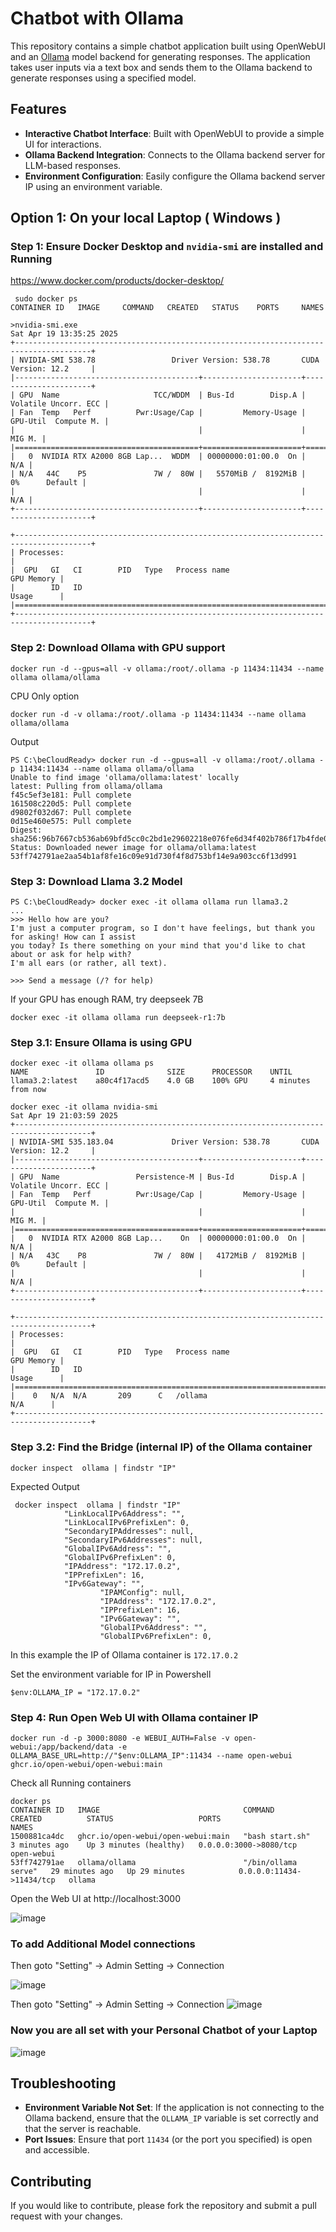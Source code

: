 
# Chatbot with Ollama

This repository contains a simple chatbot application built using OpenWebUI and an [Ollama](https://ollama.ai/) model backend for generating responses. The application takes user inputs via a text box and sends them to the Ollama backend to generate responses using a specified model.

## Features

- **Interactive Chatbot Interface**: Built with OpenWebUI to provide a simple UI for interactions.
- **Ollama Backend Integration**: Connects to the Ollama backend server for LLM-based responses.
- **Environment Configuration**: Easily configure the Ollama backend server IP using an environment variable.


## Option 1: On your local Laptop ( Windows )

### Step 1: Ensure Docker Desktop and `nvidia-smi` are installed and Running

https://www.docker.com/products/docker-desktop/

```
 sudo docker ps
CONTAINER ID   IMAGE     COMMAND   CREATED   STATUS    PORTS     NAMES
```
```
>nvidia-smi.exe
Sat Apr 19 13:35:25 2025
+---------------------------------------------------------------------------------------+
| NVIDIA-SMI 538.78                 Driver Version: 538.78       CUDA Version: 12.2     |
|-----------------------------------------+----------------------+----------------------+
| GPU  Name                     TCC/WDDM  | Bus-Id        Disp.A | Volatile Uncorr. ECC |
| Fan  Temp   Perf          Pwr:Usage/Cap |         Memory-Usage | GPU-Util  Compute M. |
|                                         |                      |               MIG M. |
|=========================================+======================+======================|
|   0  NVIDIA RTX A2000 8GB Lap...  WDDM  | 00000000:01:00.0  On |                  N/A |
| N/A   44C    P5               7W /  80W |   5570MiB /  8192MiB |      0%      Default |
|                                         |                      |                  N/A |
+-----------------------------------------+----------------------+----------------------+

+---------------------------------------------------------------------------------------+
| Processes:                                                                            |
|  GPU   GI   CI        PID   Type   Process name                            GPU Memory |
|        ID   ID                                                             Usage      |
|=======================================================================================|
+---------------------------------------------------------------------------------------+
```

### Step 2: Download Ollama with GPU support

```
docker run -d --gpus=all -v ollama:/root/.ollama -p 11434:11434 --name ollama ollama/ollama
```
CPU Only option

```
docker run -d -v ollama:/root/.ollama -p 11434:11434 --name ollama ollama/ollama
```

Output

```
PS C:\beCloudReady> docker run -d --gpus=all -v ollama:/root/.ollama -p 11434:11434 --name ollama ollama/ollama
Unable to find image 'ollama/ollama:latest' locally
latest: Pulling from ollama/ollama
f45c5ef3e181: Pull complete
161508c220d5: Pull complete
d9802f032d67: Pull complete
0d15e460e575: Pull complete
Digest: sha256:96b7667cb536ab69bfd5cc0c2bd1e29602218e076fe6d34f402b786f17b4fde0
Status: Downloaded newer image for ollama/ollama:latest
53ff742791ae2aa54b1af8fe16c09e91d730f4f8d753bf14e9a903cc6f13d991
```

### Step 3: Download Llama 3.2 Model

```
PS C:\beCloudReady> docker exec -it ollama ollama run llama3.2
...
>>> Hello how are you?
I'm just a computer program, so I don't have feelings, but thank you for asking! How can I assist
you today? Is there something on your mind that you'd like to chat about or ask for help with?
I'm all ears (or rather, all text).

>>> Send a message (/? for help)
```
If your GPU has enough RAM, try deepseek 7B 

```
docker exec -it ollama ollama run deepseek-r1:7b
```

### Step 3.1: Ensure Ollama is using GPU

```
docker exec -it ollama ollama ps
NAME               ID              SIZE      PROCESSOR    UNTIL
llama3.2:latest    a80c4f17acd5    4.0 GB    100% GPU     4 minutes from now
```
```
docker exec -it ollama nvidia-smi
Sat Apr 19 21:03:59 2025
+---------------------------------------------------------------------------------------+
| NVIDIA-SMI 535.183.04             Driver Version: 538.78       CUDA Version: 12.2     |
|-----------------------------------------+----------------------+----------------------+
| GPU  Name                 Persistence-M | Bus-Id        Disp.A | Volatile Uncorr. ECC |
| Fan  Temp   Perf          Pwr:Usage/Cap |         Memory-Usage | GPU-Util  Compute M. |
|                                         |                      |               MIG M. |
|=========================================+======================+======================|
|   0  NVIDIA RTX A2000 8GB Lap...    On  | 00000000:01:00.0  On |                  N/A |
| N/A   43C    P8               7W /  80W |   4172MiB /  8192MiB |      0%      Default |
|                                         |                      |                  N/A |
+-----------------------------------------+----------------------+----------------------+

+---------------------------------------------------------------------------------------+
| Processes:                                                                            |
|  GPU   GI   CI        PID   Type   Process name                            GPU Memory |
|        ID   ID                                                             Usage      |
|=======================================================================================|
|    0   N/A  N/A       209      C   /ollama                                   N/A      |
+---------------------------------------------------------------------------------------+
```

### Step 3.2: Find the Bridge (internal IP) of the Ollama container

```
docker inspect  ollama | findstr "IP"
```
Expected Output

```
 docker inspect  ollama | findstr "IP"
            "LinkLocalIPv6Address": "",
            "LinkLocalIPv6PrefixLen": 0,
            "SecondaryIPAddresses": null,
            "SecondaryIPv6Addresses": null,
            "GlobalIPv6Address": "",
            "GlobalIPv6PrefixLen": 0,
            "IPAddress": "172.17.0.2",
            "IPPrefixLen": 16,
            "IPv6Gateway": "",
                    "IPAMConfig": null,
                    "IPAddress": "172.17.0.2",
                    "IPPrefixLen": 16,
                    "IPv6Gateway": "",
                    "GlobalIPv6Address": "",
                    "GlobalIPv6PrefixLen": 0,
```

In this example the IP of Ollama container is `172.17.0.2`

Set the environment variable for IP in Powershell

```
$env:OLLAMA_IP = "172.17.0.2"
```
### Step 4: Run Open Web UI with Ollama container IP

```
docker run -d -p 3000:8080 -e WEBUI_AUTH=False -v open-webui:/app/backend/data -e OLLAMA_BASE_URL=http://"$env:OLLAMA_IP":11434 --name open-webui ghcr.io/open-webui/open-webui:main
```

Check all Running containers
```
docker ps
CONTAINER ID   IMAGE                                COMMAND               CREATED          STATUS                   PORTS                      NAMES
1500881ca4dc   ghcr.io/open-webui/open-webui:main   "bash start.sh"       3 minutes ago    Up 3 minutes (healthy)   0.0.0.0:3000->8080/tcp     open-webui
53ff742791ae   ollama/ollama                        "/bin/ollama serve"   29 minutes ago   Up 29 minutes            0.0.0.0:11434->11434/tcp   ollama
```

Open the Web UI at http://localhost:3000

![image](https://github.com/user-attachments/assets/d762338d-4a95-4d89-85de-799050debe7f)


### To add Additional Model connections 

Then goto "Setting" -> Admin Setting -> Connection

![image](https://github.com/user-attachments/assets/eb05a998-a89a-4351-8587-83b8b307b0a9)

Then goto "Setting" -> Admin Setting -> Connection
![image](https://github.com/user-attachments/assets/0e54b11f-874e-45a9-8de8-9dabd9bdb9ae)


### Now you are all set with your Personal Chatbot of your Laptop

![image](https://github.com/user-attachments/assets/b1dd25c4-2f1f-48f2-9ab7-bb10b2e05e58)


## Troubleshooting

- **Environment Variable Not Set**: If the application is not connecting to the Ollama backend, ensure that the `OLLAMA_IP` variable is set correctly and that the server is reachable.
- **Port Issues**: Ensure that port `11434` (or the port you specified) is open and accessible.


## Contributing

If you would like to contribute, please fork the repository and submit a pull request with your changes.
